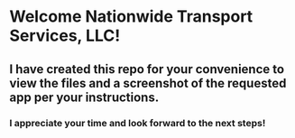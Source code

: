 # Welcome Nationwide Transport Services, LLC!

## I have created this repo for your convenience to view the files and a screenshot of the requested app per your instructions.

### I appreciate your time and look forward to the next steps! 


